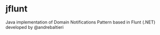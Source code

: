 # jflunt
Java implementation of Domain Notifications Pattern based in Flunt (.NET) developed by @andrebaltieri
